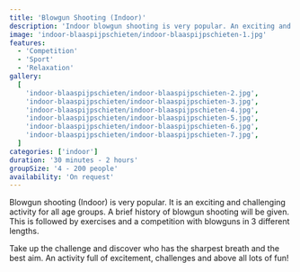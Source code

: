 ```yaml
---
title: 'Blowgun Shooting (Indoor)'
description: 'Indoor blowgun shooting is very popular. An exciting and challenging activity for all age groups.'
image: 'indoor-blaaspijpschieten/indoor-blaaspijpschieten-1.jpg'
features:
  - 'Competition'
  - 'Sport'
  - 'Relaxation'
gallery:
  [
    'indoor-blaaspijpschieten/indoor-blaaspijpschieten-2.jpg',
    'indoor-blaaspijpschieten/indoor-blaaspijpschieten-3.jpg',
    'indoor-blaaspijpschieten/indoor-blaaspijpschieten-4.jpg',
    'indoor-blaaspijpschieten/indoor-blaaspijpschieten-5.jpg',
    'indoor-blaaspijpschieten/indoor-blaaspijpschieten-6.jpg',
    'indoor-blaaspijpschieten/indoor-blaaspijpschieten-7.jpg',
  ]
categories: ['indoor']
duration: '30 minutes - 2 hours'
groupSize: '4 - 200 people'
availability: 'On request'
---
```


Blowgun shooting (Indoor) is very popular. It is an exciting and challenging activity for all age groups. A brief history of blowgun shooting will be given. This is followed by exercises and a competition with blowguns in 3 different lengths.

Take up the challenge and discover who has the sharpest breath and the best aim. An activity full of excitement, challenges and above all lots of fun!
